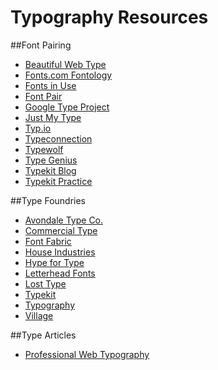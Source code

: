 # Typography Resources

##Font Pairing
- [Beautiful Web Type](http://hellohappy.org/beautiful-web-type/)
- [Fonts.com Fontology](http://www.fonts.com/content/learning/fontology)
- [Fonts in Use](http://fontsinuse.com)
- [Font Pair](http://fontpair.co/)
- [Google Type Project](http://femmebot.github.io/google-type/)
- [Just My Type](http://justmytype.co/)
- [Typ.io](http://typ.io/)
- [Typeconnection](http://www.typeconnection.com/matches.php)
- [Typewolf](http://www.typewolf.com)
- [Type Genius](http://www.typegenius.com/)
- [Typekit Blog](http://blog.typekit.com/2012/05/23/type-study-pairing-typefaces/)
- [Typekit Practice](http://practice.typekit.com/reference/)

##Type Foundries
- [Avondale Type Co.](https://avondaletypeco.com)
- [Commercial Type](https://commercialtype.com)
- [Font Fabric](http://fontfabric.com)
- [House Industries](http://www.houseind.com)
- [Hype for Type](http://www.hypefortype.com)
- [Letterhead Fonts](http://www.letterheadfonts.com)
- [Lost Type](http://losttype.com)
- [Typekit](https://typekit.com)
- [Typography](http://www.typography.com)
- [Village](http://vllg.com)

##Type Articles
- [Professional Web Typography](https://prowebtype.com)